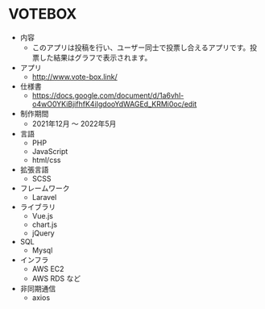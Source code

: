 # VOTEBOX
- 内容
    - このアプリは投稿を行い、ユーザー同士で投票し合えるアプリです。投票した結果はグラフで表示されます。
-  アプリ
    - http://www.vote-box.link/
- 仕様書
    - https://docs.google.com/document/d/1a6vhl-o4wO0YKiBjifhfK4iIgdooYdWAGEd_KRMi0oc/edit
- 制作期間
    - 2021年12月 〜 2022年5月  
- 言語
    - PHP
    - JavaScript
    - html/css
- 拡張言語
    - SCSS
- フレームワーク
    - Laravel
- ライブラリ
    - Vue.js
    - chart.js
    - jQuery
- SQL
    - Mysql
- インフラ
    - AWS EC2
    - AWS RDS など
- 非同期通信
    -  axios
